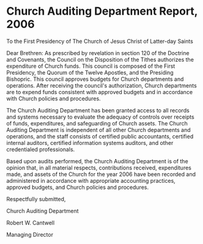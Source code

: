 # Church Auditing Department Report, 2006

To the First Presidency of The Church of Jesus Christ of Latter-day Saints

Dear Brethren: As prescribed by revelation in section 120 of the Doctrine and
Covenants, the Council on the Disposition of the Tithes authorizes the
expenditure of Church funds. This council is composed of the First Presidency,
the Quorum of the Twelve Apostles, and the Presiding Bishopric. This council
approves budgets for Church departments and operations. After receiving the
council's authorization, Church departments are to expend funds consistent
with approved budgets and in accordance with Church policies and procedures.

The Church Auditing Department has been granted access to all records and
systems necessary to evaluate the adequacy of controls over receipts of funds,
expenditures, and safeguarding of Church assets. The Church Auditing
Department is independent of all other Church departments and operations, and
the staff consists of certified public accountants, certified internal
auditors, certified information systems auditors, and other credentialed
professionals.

Based upon audits performed, the Church Auditing Department is of the opinion
that, in all material respects, contributions received, expenditures made, and
assets of the Church for the year 2006 have been recorded and administered in
accordance with appropriate accounting practices, approved budgets, and Church
policies and procedures.

Respectfully submitted,

Church Auditing Department

Robert W. Cantwell

Managing Director

